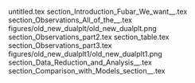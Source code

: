 untitled.tex
section_Introduction_Fubar_We_want__.tex
section_Observations_All_of_the__.tex
figures/old_new_dualplt/old_new_dualplt.png
section_Observations_part2.tex
section_table.tex
section_Observations_part3.tex
figures/old_new_dualplt1/old_new_dualplt1.png
section_Data_Reduction_and_Analysis__.tex
section_Comparison_with_Models_section__.tex
